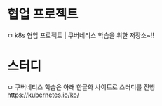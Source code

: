 # 협업 프로젝트
ㅁ k8s 협업 프로젝트 | 쿠버네티스 학습을 위한 저장소~!!

# 스터디
ㅁ 쿠버네티스 학습은 아래 한글화 사이트로 스터디를 진행
https://kubernetes.io/ko/